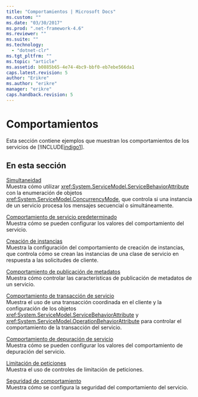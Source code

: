 ```yaml
---
title: "Comportamientos | Microsoft Docs"
ms.custom: ""
ms.date: "03/30/2017"
ms.prod: ".net-framework-4.6"
ms.reviewer: ""
ms.suite: ""
ms.technology: 
  - "dotnet-clr"
ms.tgt_pltfrm: ""
ms.topic: "article"
ms.assetid: b0885b65-4e74-4bc9-bbf0-eb7ebe566da1
caps.latest.revision: 5
author: "Erikre"
ms.author: "erikre"
manager: "erikre"
caps.handback.revision: 5
---
```

# Comportamientos
Esta sección contiene ejemplos que muestran los comportamientos de los servicios de [!INCLUDE[indigo1](../../../../includes/indigo1-md.md)].  
  
## En esta sección  
 [Simultaneidad](../../../../docs/framework/wcf/samples/concurrency.md)  
 Muestra cómo utilizar <xref:System.ServiceModel.ServiceBehaviorAttribute> con la enumeración de objetos <xref:System.ServiceModel.ConcurrencyMode>, que controla si una instancia de un servicio procesa los mensajes secuencial o simultáneamente.  
  
 [Comportamiento de servicio predeterminado](../../../../docs/framework/wcf/samples/default-service-behavior.md)  
 Muestra cómo se pueden configurar los valores del comportamiento del servicio.  
  
 [Creación de instancias](../../../../docs/framework/wcf/samples/instancing.md)  
 Muestra la configuración del comportamiento de creación de instancias, que controla cómo se crean las instancias de una clase de servicio en respuesta a las solicitudes de cliente.  
  
 [Comportamiento de publicación de metadatos](../../../../docs/framework/wcf/samples/metadata-publishing-behavior.md)  
 Muestra cómo controlar las características de publicación de metadatos de un servicio.  
  
 [Comportamiento de transacción de servicio](../../../../docs/framework/wcf/samples/service-transaction-behavior.md)  
 Muestra el uso de una transacción coordinada en el cliente y la configuración de los objetos <xref:System.ServiceModel.ServiceBehaviorAttribute> y <xref:System.ServiceModel.OperationBehaviorAttribute> para controlar el comportamiento de la transacción del servicio.  
  
 [Comportamiento de depuración de servicio](../../../../docs/framework/wcf/samples/service-debug-behavior.md)  
 Muestra cómo se pueden configurar los valores del comportamiento de depuración del servicio.  
  
 [Limitación de peticiones](../../../../docs/framework/wcf/samples/throttling.md)  
 Muestra el uso de controles de limitación de peticiones.  
  
 [Seguridad de comportamiento](../../../../docs/framework/wcf/samples/behavior-security.md)  
 Muestra cómo se configura la seguridad del comportamiento del servicio.